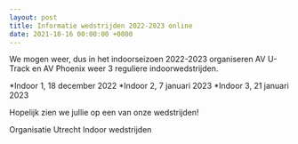 ```yaml
---
layout: post
title: Informatie wedstrijden 2022-2023 online
date: 2021-10-16 00:00:00 +0000
---
```

We mogen weer, dus in het indoorseizoen 2022-2023 organiseren AV U-Track en AV Phoenix weer 3 reguliere indoorwedstrijden.

*Indoor 1, 18 december 2022
*Indoor 2, 7 januari 2023
*Indoor 3, 21 januari 2023

Hopelijk zien we jullie op een van onze wedstrijden!

Organisatie Utrecht Indoor wedstrijden
